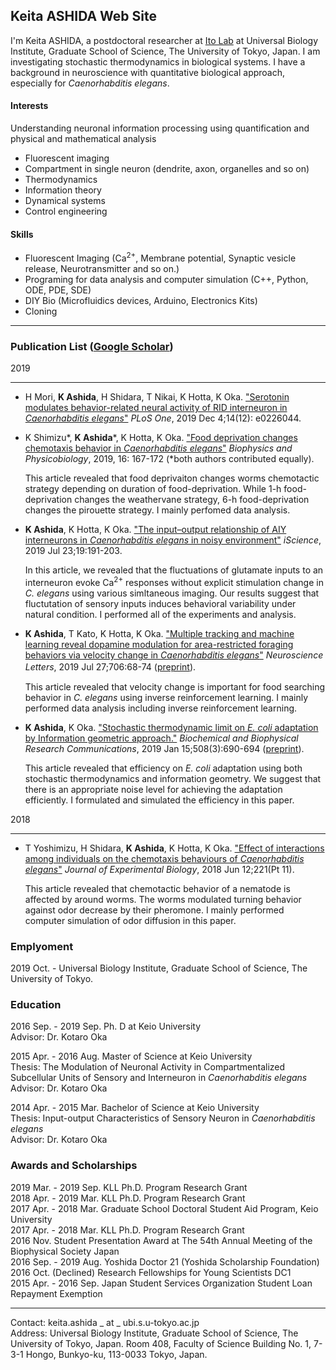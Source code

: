 ## Keita ASHIDA Web Site
I'm Keita ASHIDA, a postdoctoral researcher at [Ito Lab](http://webpark2072.sakura.ne.jp/lab/) at Universal Biology Institute, Graduate School of Science, The University of Tokyo, Japan.
I am investigating stochastic thermodynamics in biological systems.
I have a background in neuroscience with quantitative biological approach, especially for _Caenorhabditis elegans_.

#### Interests
Understanding neuronal information processing using quantification and physical and mathematical analysis
* Fluorescent imaging
* Compartment in single neuron (dendrite, axon, organelles and so on)
* Thermodynamics
* Information theory
* Dynamical systems
* Control engineering

#### Skills
* Fluorescent Imaging (Ca<sup>2+</sup>, Membrane potential, Synaptic vesicle release, Neurotransmitter and so on.)
* Programing for data analysis and computer simulation (C++, Python, ODE, PDE, SDE)
* DIY Bio (Microfluidics devices, Arduino, Electronics Kits)
* Cloning  

***

### Publication List ([Google Scholar](https://scholar.google.co.jp/citations?user=bboRcUYAAAAJ&hl=ja))
2019  

---
* H Mori, **K Ashida**, H Shidara, T Nikai, K Hotta, K Oka.
["Serotonin modulates behavior-related neural activity of RID interneuron in _Caenorhabditis elegans_"](https://journals.plos.org/plosone/article?id=10.1371/journal.pone.0226044) _PLoS One_, 2019 Dec 4;14(12): e0226044.

* K Shimizu\*, **K Ashida**\*, K Hotta, K Oka.
 ["Food deprivation changes chemotaxis behavior in _Caenorhabditis elegans_"](https://www.jstage.jst.go.jp/article/biophysico/16/0/16_167/_article) _Biophysics and Physicobiology_, 2019, 16: 167-172 (*both authors contributed equally).

  This article revealed that food deprivaiton changes worms chemotactic strategy depending on duration of food-deprivation.
  While 1-h food-deprivation changes the weathervane strategy, 6-h food-deprivation changes the pirouette strategy.
  I mainly perfomed data analysis.

* **K Ashida**, K Hotta, K Oka.
["The input–output relationship of AIY interneurons in _Caenorhabditis elegans_ in noisy environment"](https://www.sciencedirect.com/science/article/pii/S2589004219302536) _iScience_, 2019 Jul 23;19:191-203.

  In this article, we revealed that the fluctuations of glutamate inputs to an interneuron evoke Ca<sup>2+</sup> responses without explicit stimulation change in _C. elegans_ using various simltaneous imaging. Our results suggest that fluctutation of sensory inputs induces behavioral variability under natural condition. I performed all of the experiments and analysis.

* **K Ashida**, T Kato, K Hotta, K Oka.
["Multiple tracking and machine learning reveal dopamine modulation for area-restricted foraging behaviors via velocity change in _Caenorhabditis elegans_"](https://www.sciencedirect.com/science/article/abs/pii/S0304394019303301?via%3Dihub)
_Neuroscience Letters_, 2019 Jul 27;706:68-74 ([preprint](https://keitaashida.github.io/paper/Ashida_et_al_NSL_2019.pdf)).　

  This article revealed that velocity change is important for food searching behavior in _C. elegans_ using inverse reinforcement learning.
  I mainly performed data analysis including inverse reinforcement learning.

* **K Ashida**, K Oka. 
  ["Stochastic thermodynamic limit on _E. coli_ adaptation by Information geometric approach."](https://www.sciencedirect.com/science/article/pii/S0006291X18325415)
  _Biochemical and Biophysical Research Communications_, 2019 Jan 15;508(3):690-694 ([preprint](https://arxiv.org/abs/1805.10733)).  

  This article revealed that efficiency on _E. coli_ adaptation using both stochastic thermodynamics and information geometry.
  We suggest that there is an appropriate noise level for achieving the adaptation efficiently.
  I formulated and simulated the efficiency in this paper.

2018  

---

* T Yoshimizu, H Shidara, **K Ashida**, K Hotta, K Oka. 
  ["Effect of interactions among individuals on the chemotaxis behaviours of _Caenorhabditis elegans_"](http://jeb.biologists.org/content/221/11/jeb182790) 
  _Journal of Experimental Biology_, 2018 Jun 12;221(Pt 11).  

  This article revealed that chemotactic behavior of a nematode is affected by around worms.
  The worms modulated turning behavior against odor decrease by their pheromone.
  I mainly performed computer simulation of odor diffusion in this paper.

### Emplyoment
2019 Oct. - Universal Biology Institute, Graduate School of Science, The University of Tokyo.

### Education
2016 Sep. - 2019 Sep. Ph. D at Keio University  
Advisor: Dr. Kotaro Oka

2015 Apr. - 2016 Aug. Master of Science at Keio University  
Thesis: The Modulation of Neuronal Activity in Compartmentalized Subcellular Units of Sensory and Interneuron in _Caenorhabditis elegans_  
Advisor: Dr. Kotaro Oka

2014 Apr. - 2015 Mar. Bachelor of Science at Keio University  
Thesis: Input-output Characteristics of Sensory Neuron in _Caenorhabditis elegans_  
Advisor: Dr. Kotaro Oka

### Awards and Scholarships
2019 Mar. - 2019 Sep. KLL Ph.D. Program Research Grant  
2018 Apr. - 2019 Mar. KLL Ph.D. Program Research Grant  
2017 Apr. - 2018 Mar. Graduate School Doctoral Student Aid Program, Keio University  
2017 Apr. - 2018 Mar. KLL Ph.D. Program Research Grant  
2016 Nov. Student Presentation Award at The 54th Annual Meeting of the Biophysical Society Japan  
2016 Sep. - 2019 Aug. Yoshida Doctor 21 (Yoshida Scholarship Foundation)  
2016 Oct. (Declined) Research Fellowships for Young Scientists DC1  
2015 Apr. - 2016 Sep. Japan Student Services Organization Student Loan Repayment Exemption  

***

Contact: keita.ashida _ at _ ubi.s.u-tokyo.ac.jp  
Address: Universal Biology Institute, Graduate School of Science, The University of Tokyo, Japan.
Room 408, Faculty of Science Building No. 1, 7-3-1 Hongo, Bunkyo-ku, 113-0033 Tokyo, Japan.
